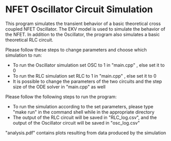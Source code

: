 # NFET Oscillator Circuit Simulation

This program simulates the transient behavior of a basic theoretical cross coupled NFET Oscillator.
The EKV model is used to simulate the behavior of the NFET. In addition to the Oscillator, the program
also simulates a basic theoretical RLC circuit.

Please follow these steps to change parameters and choose which simulation to run:
- To run the Oscillator simulation set OSC to 1 in "main.cpp" , else set it to 0
- To run the RLC simulation set RLC to 1 in "main.cpp" , else set it to 0
- It is possible to change the parameters of the two circuits and the step size of the ODE solver
  in "main.cpp" as well

Please follow the following steps to run the program:
- To run the simulation according to the set parameters, please type "make run" in the command shell while
  in the appropriate directory
- The output of the RLC circuit will be saved in "RLC_log.csv", and the output
  of the Oscillator circuit will be saved in "osc_log.csv"

"analysis.pdf" contains plots resulting from data produced by the simulation
